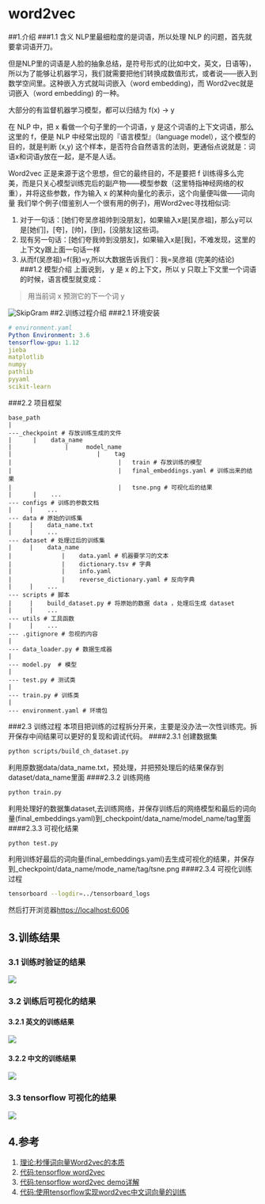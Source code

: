 # word2vec
##1.介绍
###1.1 含义
NLP里最细粒度的是词语，所以处理 NLP 的问题，首先就要拿词语开刀。

但是NLP里的词语是人脸的抽象总结，是符号形式的(比如中文，英文，日语等)，所以为了能够让机器学习，我们就需要把他们转换成数值形式，或者说——嵌入到数学空间里。这种嵌入方式就叫词嵌入（word embedding)，而 Word2vec就是词嵌入（word embedding) 的一种。

大部分的有监督机器学习模型，都可以归结为 f(x) -> y

在 NLP 中，把 x 看做一个句子里的一个词语，y 是这个词语的上下文词语，那么这里的 f，便是 NLP 中经常出现的『语言模型』（language model），这个模型的目的，就是判断 (x,y) 这个样本，是否符合自然语言的法则，更通俗点说就是：词语x和词语y放在一起，是不是人话。

Word2vec 正是来源于这个思想，但它的最终目的，不是要把 f 训练得多么完美，而是只关心模型训练完后的副产物——模型参数（这里特指神经网络的权重），并将这些参数，作为输入 x 的某种向量化的表示，这个向量便叫做——词向量
我们举个例子(借鉴别人一个很有用的例子)，用Word2vec寻找相似词:
1. 对于一句话：[她们夸吴彦祖帅到没朋友]，如果输入x是[吴彦祖]，那么y可以是[她们]，[夸]，[帅]，[到]，[没朋友]这些词。
2. 现有另一句话：[她们夸我帅到没朋友]，如果输入x是[我]，不难发现，这里的上下文y跟上面一句话一样
3. 从而f(吴彦祖)=f(我)=y,所以大数据告诉我们：我=吴彦祖 (完美的结论)
###1.2 模型介绍
上面说到， y 是 x 的上下文，所以 y 只取上下文里一个词语的时候，语言模型就变成：
> 用当前词 x 预测它的下一个词 y

![](images/mode.jpg "SkipGram")
##2.训练过程介绍
###2.1 环境安装
 ```yaml
 # environment.yaml
Python Environment: 3.6
tensorflow-gpu: 1.12
jieba
matplotlib
numpy
pathlib
pyyaml
scikit-learn
```
###2.2 项目框架
 ```angular2
base_path
|
---_checkpoint # 存放训练生成的文件
|      |    data_name
|               |     model_name
|                        |    tag
|                              |   train # 存放训练的模型
|                              |   final_embeddings.yaml # 训练出来的结果
|                              |   tsne.png # 可视化后的结果
|      |    ...
--- configs # 训练的参数文档
|     |    ...
--- data # 原始的训练集
|     |    data_name.txt
|     |    ...
--- dataset # 处理过后的训练集
|     |    data_name
|              |    data.yaml # 机器要学习的文本
|              |    dictionary.tsv # 字典
|              |    info.yaml
|              |    reverse_dictionary.yaml # 反向字典
|     |    ...
--- scripts # 脚本
|     |    build_dataset.py # 将原始的数据 data ，处理后生成 dataset
|     |    ...
--- utils # 工具函数
|     |    ...
--- .gitignore # 忽视的内容
|
--- data_loader.py # 数据生成器
|
--- model.py  # 模型
|
--- test.py # 测试类
|
--- train.py # 训练类
|
--- environment.yaml # 环境包
```
###2.3 训练过程
本项目把训练的过程拆分开来，主要是没办法一次性训练完。拆开保存中间结果可以更好的复现和调试代码。
####2.3.1 创建数据集
```bash
python scripts/build_ch_dataset.py
```
利用原数据data/data_name.txt，预处理，并把预处理后的结果保存到dataset/data_name里面
####2.3.2 训练网络
```bash
python train.py
```
利用处理好的数据集dataset,去训练网络，并保存训练后的网络模型和最后的词向量(final_embeddings.yaml)到_checkpoint/data_name/model_name/tag里面
####2.3.3 可视化结果
```bash
python test.py
```
利用训练好最后的词向量(final_embeddings.yaml)去生成可视化的结果，并保存到_checkpoint/data_name/mode_name/tag/tsne.png
####2.3.4 可视化训练过程
```bash
tensorboard --logdir=../tensorboard_logs
```
然后打开浏览器[https://localhost:6006](https://localhost:6006)
## 3.训练结果
### 3.1 训练时验证的结果
![](images/english.png)
### 3.2 训练后可视化的结果
#### 3.2.1 英文的训练结果
![](images/tsne_en.png)
#### 3.2.2 中文的训练结果
![](images/tsne_ch.png)
### 3.3 tensorflow 可视化的结果
![](images/tensorboard.png)
## 4.参考
1. [理论:秒懂词向量Word2vec的本质](https://zhuanlan.zhihu.com/p/26306795)
2. [代码:tensorflow word2vec](https://github.com/tensorflow/tensorflow/blob/master/tensorflow/examples/tutorials/word2vec/word2vec_basic.py)
3. [代码:tensorflow word2vec demo详解](https://blog.csdn.net/weixin_42001089/article/details/81224869)
4. [代码:使用tensorflow实现word2vec中文词向量的训练](https://zhuanlan.zhihu.com/p/28979653)
